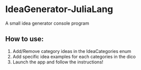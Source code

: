 # IdeaGenerator-JuliaLang
 A small idea generator console program
 
 ## How to use:
 1. Add/Remove category ideas in the IdeaCategories enum
 2. Add specific idea examples for each categories in the dico
 3. Launch the app and follow the instructions!
